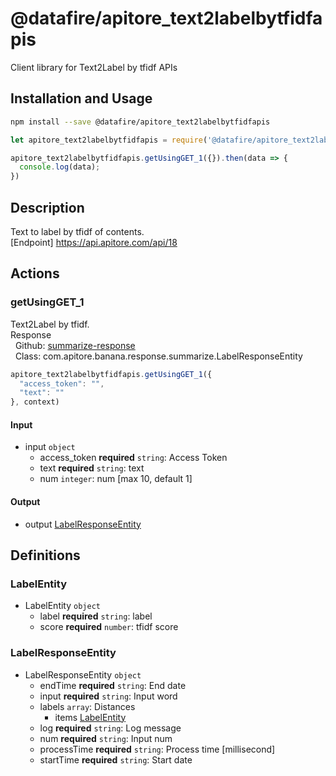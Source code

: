 # @datafire/apitore_text2labelbytfidfapis

Client library for Text2Label by tfidf APIs

## Installation and Usage
```bash
npm install --save @datafire/apitore_text2labelbytfidfapis
```
```js
let apitore_text2labelbytfidfapis = require('@datafire/apitore_text2labelbytfidfapis').create();

apitore_text2labelbytfidfapis.getUsingGET_1({}).then(data => {
  console.log(data);
})
```

## Description

Text to label by tfidf of contents.<BR />[Endpoint] https://api.apitore.com/api/18

## Actions

### getUsingGET_1
Text2Label by tfidf.<BR />Response<BR />&nbsp; Github: <a href="https://github.com/keigohtr/apitore-response-parent/tree/master/summarize-response">summarize-response</a><BR />&nbsp; Class: com.apitore.banana.response.summarize.LabelResponseEntity<BR />


```js
apitore_text2labelbytfidfapis.getUsingGET_1({
  "access_token": "",
  "text": ""
}, context)
```

#### Input
* input `object`
  * access_token **required** `string`: Access Token
  * text **required** `string`: text
  * num `integer`: num [max 10, default 1]

#### Output
* output [LabelResponseEntity](#labelresponseentity)



## Definitions

### LabelEntity
* LabelEntity `object`
  * label **required** `string`: label
  * score **required** `number`: tfidf score

### LabelResponseEntity
* LabelResponseEntity `object`
  * endTime **required** `string`: End date
  * input **required** `string`: Input word
  * labels `array`: Distances
    * items [LabelEntity](#labelentity)
  * log **required** `string`: Log message
  * num **required** `string`: Input num
  * processTime **required** `string`: Process time [millisecond]
  * startTime **required** `string`: Start date


